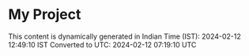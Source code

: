 # My Project

This content is dynamically generated in Indian Time (IST): 2024-02-12 12:49:10 IST
Converted to UTC: 2024-02-12 07:19:10 UTC

